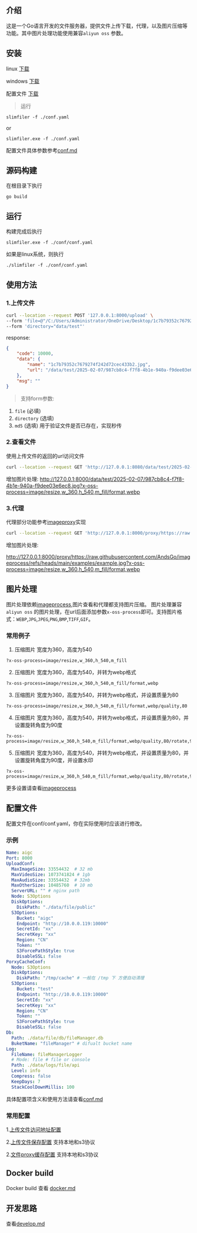 ## 介绍
这是一个Go语言开发的文件服务器，提供文件上传下载，代理，以及图片压缩等功能。其中图片处理功能使用兼容`aliyun oss` 参数。

## 安装
linux [下载](https://github.com/AndsGo/SlimFiler/releases/download/v1.1.0/slimfiler)

windows [下载](https://github.com/AndsGo/SlimFiler/releases/download/v1.1.0/slimfiler.exe)

配置文件 [下载](https://github.com/AndsGo/slimfiler/releases/download/v1.1.0/conf.yaml)

> 运行
```
slimfiler -f ./conf.yaml
```
or
```
slimfiler.exe -f ./conf.yaml
```
配置文件具体参数参考[conf.md](./doc/conf.md)
## 源码构建
在根目录下执行
```
go build 
```
## 运行
构建完成后执行
```
slimfiler.exe -f ./conf/conf.yaml
```
如果是linux系统，则执行
```
./slimfiler -f ./conf/conf.yaml
```
## 使用方法
### 1.上传文件
```bash
curl --location --request POST '127.0.0.1:8000/upload' \
--form 'file=@"/C:/Users/Administrator/OneDrive/Desktop/1c7b79352c7679274f242d72cec433b2.jpg"' \
--form 'directory="data/test"'
```
response:
```json
{
    "code": 10000,
    "data": {
        "name": "1c7b79352c7679274f242d72cec433b2.jpg",
        "url": "/data/test/2025-02-07/987cb8c4-f7f8-4b1e-940a-f9dee03e6ec8.jpg"
    },
    "msg": ""
}
```
> 支持form参数:
1. `file` (必填)
2. `directory` (选填)
3. `md5` (选填) 用于验证文件是否已存在，实现秒传
### 2.查看文件
使用上传文件的返回的url访问文件
```bash
curl --location --request GET 'http://127.0.0.1:8080/data/test/2025-02-07/987cb8c4-f7f8-4b1e-940a-f9dee03e6ec8.jpg'
```
增加图片处理:
http://127.0.0.1:8000/data/test/2025-02-07/987cb8c4-f7f8-4b1e-940a-f9dee03e6ec8.jpg?x-oss-process=image/resize,w_360,h_540,m_fill/format,webp
### 3.代理
代理部分功能参考[imageproxy](https://github.dev/willnorris/imageproxy)实现
```bash
curl --location --request GET 'http://127.0.0.1:8000/proxy/https://raw.githubusercontent.com/AndsGo/imageprocess/refs/heads/main/examples/example.jpg'

```
增加图片处理:

http://127.0.0.1:8000/proxy/https://raw.githubusercontent.com/AndsGo/imageprocess/refs/heads/main/examples/example.jpg?x-oss-process=image/resize,w_360,h_540,m_fill/format,webp

## 图片处理
图片处理依赖[imageprocess](https://github.com/AndsGo/imageprocess),图片查看和代理都支持图片压缩。
图片处理兼容 `aliyun oss` 的图片处理，在url后面添加参数`x-oss-process`即可。支持图片格式：`WEBP`,`JPG`,`JPEG`,`PNG`,`BMP`,`TIFF`,`GIF`。 
### 常用例子
1. 压缩图片 宽度为360，高度为540
```
?x-oss-process=image/resize,w_360,h_540,m_fill
```
2. 压缩图片 宽度为360，高度为540，并转为webp格式
```
?x-oss-process=image/resize,w_360,h_540,m_fill/format,webp
```
3. 压缩图片 宽度为360，高度为540，并转为webp格式，并设置质量为80
```
?x-oss-process=image/resize,w_360,h_540,m_fill/format,webp/quality,80
```
4. 压缩图片 宽度为360，高度为540，并转为webp格式，并设置质量为80，并设置旋转角度为90度
```
?x-oss-process=image/resize,w_360,h_540,m_fill/format,webp/quality,80/rotate,90
```
5. 压缩图片 宽度为360，高度为540，并转为webp格式，并设置质量为80，并设置旋转角度为90度，并设置水印
```
?x-oss-process=image/resize,w_360,h_540,m_fill/format,webp/quality,80/rotate,90/watermark,text_Hello
```
更多设置请查看[imageprocess](https://github.com/AndsGo/imageprocess)

## 配置文件
配置文件在conf/conf.yaml，你在实际使用时应该进行修改。
### 示例
```yaml
Name: aigc
Port: 8000
UploadConf:
  MaxImageSize: 33554432  # 32 mb
  MaxVideoSize: 1073741824 # 1gb
  MaxAudioSize: 33554432  # 32mb
  MaxOtherSize: 10485760  # 10 mb
  ServerURL: "" # nginx path
  Node: S3Options
  DiskOptions:
    DiskPath: "./data/file/public"
  S3Options:
    Bucket: "aigc"
    Endpoint: "http://10.0.0.119:10000"
    SecretId: "xx"
    SecretKey: "xx"
    Region: "CN"
    Token: ""
    S3ForcePathStyle: true
    DisableSSL: false
PorxyCacheConf:
  Node: S3Options
  DiskOptions:
    DiskPath: "/tmp/cache" # 一般在 /tmp 下 方便自动清理
  S3Options:
    Bucket: "test"
    Endpoint: "http://10.0.0.119:10000"
    SecretId: "xx"
    SecretKey: "xx"
    Region: "CN"
    Token: ""
    S3ForcePathStyle: true
    DisableSSL: false
Db:
  Path: ./data/file/db/fileManager.db
  BuketName: "fileManager" # difualt bucket name
Log:
  FileName: fileManagerLogger
  # Mode: file # file or console
  Path: ./data/logs/file/api
  Level: info
  Compress: false
  KeepDays: 7
  StackCoolDownMillis: 100
```
具体配置项含义和使用方法请查看[conf.md](./doc/conf.md)
### 常用配置
1.[上传文件访问地址配置](./doc/conf.md#UploadConf.ServerURL)

2.[上传文件保存配置](./doc/conf.md#UploadConf.Node) 支持本地和s3协议

2.[文件proxy缓存配置](./doc/conf.md#ImageCacheConf.Node) 支持本地和s3协议

## Docker build
Docker build 查看 [docker.md](./doc/docker.md)

## 开发思路
查看[develop.md](./doc/develop.md)
